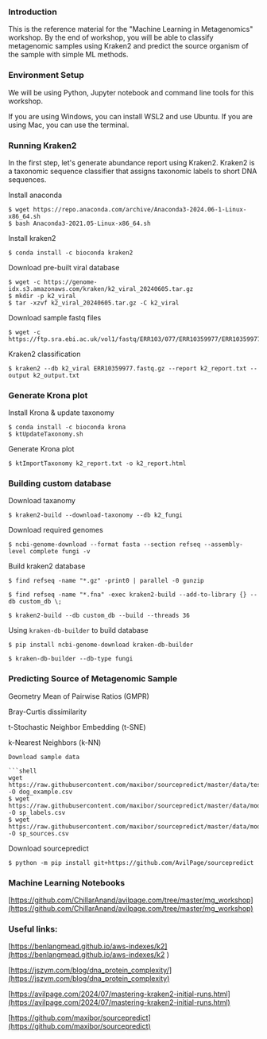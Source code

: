 <!--
.. title: Metagenomics Machine Learning
.. slug: metagenomics-machine-learning
.. date: 2024-08-08 03:29:59 UTC
.. updated: 2024-08-08 03:29:59 UTC
.. tags: bioinformatics, metagenomics
.. category:
.. link:
.. description: Metagenomics Classification - Workshop material
.. type: text
-->

### Introduction

This is the reference material for the "Machine Learning in Metagenomics" workshop. By the end of workshop, you will be able to classify metagenomic samples using Kraken2 and predict the source organism of the sample with simple ML methods.

### Environment Setup

We will be using Python, Jupyter notebook and command line tools for this workshop.

If you are using Windows, you can install WSL2 and use Ubuntu. If you are using Mac, you can use the terminal.

### Running Kraken2

In the first step, let's generate abundance report using Kraken2. Kraken2 is a taxonomic sequence classifier that assigns taxonomic labels to short DNA sequences.

Install anaconda

```shell
$ wget https://repo.anaconda.com/archive/Anaconda3-2024.06-1-Linux-x86_64.sh
$ bash Anaconda3-2021.05-Linux-x86_64.sh
```

Install kraken2

```shell
$ conda install -c bioconda kraken2
```

Download pre-built viral database

```shell
$ wget -c https://genome-idx.s3.amazonaws.com/kraken/k2_viral_20240605.tar.gz
$ mkdir -p k2_viral
$ tar -xzvf k2_viral_20240605.tar.gz -C k2_viral
```

Download sample fastq files

```shell
$ wget -c https://ftp.sra.ebi.ac.uk/vol1/fastq/ERR103/077/ERR10359977/ERR10359977.fastq.gz
```

Kraken2 classification

```shell
$ kraken2 --db k2_viral ERR10359977.fastq.gz --report k2_report.txt --output k2_output.txt
```

### Generate Krona plot

Install Krona & update taxonomy

```shell
$ conda install -c bioconda krona
$ ktUpdateTaxonomy.sh
```
Generate Krona plot

```shell
$ ktImportTaxonomy k2_report.txt -o k2_report.html
```

### Building custom database

Download taxanomy

```shell
$ kraken2-build --download-taxonomy --db k2_fungi
```

Download required genomes

```shell
$ ncbi-genome-download --format fasta --section refseq --assembly-level complete fungi -v
```

Build kraken2 database
```shell
$ find refseq -name "*.gz" -print0 | parallel -0 gunzip

$ find refseq -name "*.fna" -exec kraken2-build --add-to-library {} --db custom_db \;

$ kraken2-build --db custom_db --build --threads 36
```

Using `kraken-db-builder` to build database

```shell
$ pip install ncbi-genome-download kraken-db-builder

$ kraken-db-builder --db-type fungi
```

### Predicting Source of Metagenomic Sample

Geometry Mean of Pairwise Ratios (GMPR)

Bray-Curtis dissimilarity

t-Stochastic Neighbor Embedding (t-SNE)

k-Nearest Neighbors (k-NN)


```shell
Download sample data

```shell
wget https://raw.githubusercontent.com/maxibor/sourcepredict/master/data/test/dog_test_sink_sample.csv -O dog_example.csv
$ wget https://raw.githubusercontent.com/maxibor/sourcepredict/master/data/modern_gut_microbiomes_labels.csv -O sp_labels.csv
$ wget https://raw.githubusercontent.com/maxibor/sourcepredict/master/data/modern_gut_microbiomes_sources.csv -O sp_sources.csv
```

Download sourcepredict

```shell
$ python -m pip install git+https://github.com/AvilPage/sourcepredict
```

### Machine Learning Notebooks

[https://github.com/ChillarAnand/avilpage.com/tree/master/mg_workshop](https://github.com/ChillarAnand/avilpage.com/tree/master/mg_workshop)


### Useful links:

[https://benlangmead.github.io/aws-indexes/k2](https://benlangmead.github.io/aws-indexes/k2
)

[https://jszym.com/blog/dna_protein_complexity/](https://jszym.com/blog/dna_protein_complexity)

[https://avilpage.com/2024/07/mastering-kraken2-initial-runs.html](https://avilpage.com/2024/07/mastering-kraken2-initial-runs.html)

[https://github.com/maxibor/sourcepredict](https://github.com/maxibor/sourcepredict)

